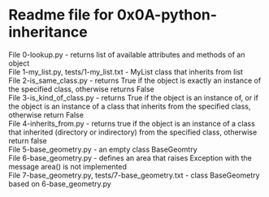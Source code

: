 # Readme file for 0x0A-python-inheritance

File 0-lookup.py - returns list of available attributes and methods of an object  
File 1-my_list.py, tests/1-my_list.txt - MyList class that inherits from list  
File 2-is_same_class.py - returns True if the object is exactly an instance of the specified class, otherwise returns False  
File 3-is_kind_of_class.py - returns True if the object is an instance of, or if the object is an instance of a class that inherits from the specified class, otherwise return False  
File 4-inherits_from.py - returns true if the object is an instance of a class that inherited (directory or indirectory) from the specified class, otherwise return false  
File 5-base_geometry.py - an empty class BaseGeomtry  
File 6-base_geometry.py - defines an area that raises Exception with the message area() is not implemented  
File 7-base_geometry.py, tests/7-base_geometry.txt - class BaseGeometry based on 6-base_geometry.py
